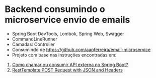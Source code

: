 # Backend consumindo o microservice envio de emails
- Spring Boot DevTools, Lombok, Spring Web, Swagger
- CommandLineRunner
- Camadas: Controller
- Consumindo de https://github.com/aapferreira/email-microservice
- Projeto com base nas instruções encontradas em:
1. [Como chamar ou consumir API externa no Spring Boot?](https://acervolima.com/como-chamar-ou-consumir-api-externa-no-spring-boot/)
2. [RestTemplate POST Request with JSON and Headers](https://attacomsian.com/blog/spring-boot-resttemplate-post-request-json-headers)
